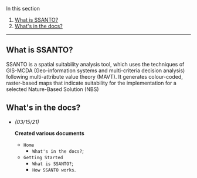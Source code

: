 In this section

1. [What is SSANTO?](#what-is-ssanto?)
2. [What's in the docs?](#whats-in-the-docs)

---

## What is SSANTO?

SSANTO is a spatial suitability analysis tool, which uses the techniques of GIS-MCDA (Geo-information systems and multi-criteria decision analysis) following multi-attribute value theory (MAVT). It generates colour-coded, raster-based maps that indicate suitability for the implementation for a selected Nature-Based Solution (NBS)

## What's in the docs?

- _(03/15/21)_

  **Created various documents**

  - `Home`
    - `What's in the docs?`;
  - `Getting Started`
    - `What is SSANTO?`;
    - `How SSANTO works`.
